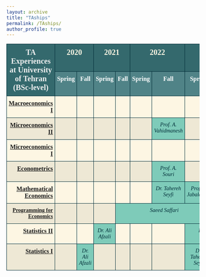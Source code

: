 ```yaml
---
layout: archive
title: "TAships"
permalink: /TAships/
author_profile: true
---
```


<table style="border-collapse:collapse;border-color:#93a1a1;border-spacing:0" class="tg"><thead>
<tr><th style="background-color:#34696d;border-color:#002b36;border-style:solid;border-width:1px;color:#efefef;font-family:Georgia, serif !important;font-size:20px;font-weight:bold;overflow:hidden;padding:10px 5px;text-align:center;vertical-align:top;word-break:normal" colspan="2" rowspan="2">TA Experiences<br>at University of Tehran<br>(BSc-level)</th><th style="background-color:#34696d;border-color:#002b36;border-style:solid;border-width:1px;color:#fdf6e3;font-family:Georgia, serif !important;font-size:20px;font-weight:bold;overflow:hidden;padding:10px 5px;text-align:center;vertical-align:top;word-break:normal" colspan="2">2020</th><th style="background-color:#34696d;border-color:#002b36;border-style:solid;border-width:1px;color:#fdf6e3;font-family:Georgia, serif !important;font-size:20px;font-weight:bold;overflow:hidden;padding:10px 5px;text-align:center;vertical-align:top;word-break:normal" colspan="2">2021</th>
<th style="background-color:#34696d;border-color:#002b36;border-style:solid;border-width:1px;color:#fdf6e3;font-family:Georgia, serif !important;font-size:20px;font-weight:bold;overflow:hidden;padding:10px 5px;text-align:center;vertical-align:top;word-break:normal" colspan="2">2022</th><th style="background-color:#34696d;border-color:#002b36;border-style:solid;border-width:1px;color:#fdf6e3;font-family:Georgia, serif !important;font-size:20px;font-weight:bold;overflow:hidden;padding:10px 5px;text-align:center;vertical-align:top;word-break:normal" colspan="2">2023</th></tr>
<tr><th style="background-color:#508387;border-color:#002b36;border-style:solid;border-width:1px;color:#ffffff;font-family:Georgia, serif !important;font-size:16px;font-weight:bold;overflow:hidden;padding:10px 5px;text-align:center;vertical-align:top;word-break:normal">Spring</th><th style="background-color:#508387;border-color:#002b36;border-style:solid;border-width:1px;color:#ffffff;font-family:Georgia, serif !important;font-size:16px;font-weight:bold;overflow:hidden;padding:10px 5px;text-align:center;vertical-align:top;word-break:normal">Fall</th><th style="background-color:#508387;border-color:#002b36;border-style:solid;border-width:1px;color:#ffffff;font-family:Georgia, serif !important;font-size:16px;font-weight:bold;overflow:hidden;padding:10px 5px;text-align:center;vertical-align:top;word-break:normal">Spring</th>
<th style="background-color:#508387;border-color:#002b36;border-style:solid;border-width:1px;color:#ffffff;font-family:Georgia, serif !important;font-size:16px;font-weight:bold;overflow:hidden;padding:10px 5px;text-align:center;vertical-align:top;word-break:normal">Fall</th><th style="background-color:#508387;border-color:#002b36;border-style:solid;border-width:1px;color:#ffffff;font-family:Georgia, serif !important;font-size:16px;font-weight:bold;overflow:hidden;padding:10px 5px;text-align:center;vertical-align:top;word-break:normal">Spring</th><th style="background-color:#508387;border-color:#002b36;border-style:solid;border-width:1px;color:#ffffff;font-family:Georgia, serif !important;font-size:16px;font-weight:bold;overflow:hidden;padding:10px 5px;text-align:center;vertical-align:top;word-break:normal">Fall</th>
<th style="background-color:#508387;border-color:#002b36;border-style:solid;border-width:1px;color:#ffffff;font-family:Georgia, serif !important;font-size:16px;font-weight:bold;overflow:hidden;padding:10px 5px;text-align:center;vertical-align:top;word-break:normal">Spring</th><th style="background-color:#508387;border-color:#002b36;border-style:solid;border-width:1px;color:#ffffff;font-family:Georgia, serif !important;font-size:16px;font-weight:bold;overflow:hidden;padding:10px 5px;text-align:center;vertical-align:top;word-break:normal">Fall</th></tr>
</thead>
<tbody>
<tr><td style="background-color:#fdf6e3;border-color:#002b36;border-style:solid;border-width:1px;color:#002b36;font-family:Georgia, serif !important;font-size:16px;font-weight:bold;overflow:hidden;padding:10px 5px;text-align:right;vertical-align:top;word-break:normal" colspan="2"><a href="https://www.dropbox.com/scl/fo/vh9hqig720chc0341pn0e/ABpnS633-q1Lies3luIrfJs?rlkey=vth1lk6vrr5trwgrhlu0rcisk&st=plaocl13&dl=0" target="_blank" rel="noopener noreferrer">Macroeconomics I</a></td><td style="background-color:#fdf6e3;border-color:#002b36;border-style:solid;border-width:1px;color:#002b36;font-family:Georgia, serif !important;font-size:14px;font-style:italic;overflow:hidden;padding:10px 5px;text-align:center;vertical-align:top;word-break:normal"></td>
<td style="background-color:#fdf6e3;border-color:#002b36;border-style:solid;border-width:1px;color:#002b36;font-family:Georgia, serif !important;font-size:14px;font-style:italic;overflow:hidden;padding:10px 5px;text-align:center;vertical-align:top;word-break:normal"></td><td style="background-color:#fdf6e3;border-color:#002b36;border-style:solid;border-width:1px;color:#002b36;font-family:Georgia, serif !important;font-size:14px;font-style:italic;overflow:hidden;padding:10px 5px;text-align:center;vertical-align:top;word-break:normal"></td><td style="background-color:#fdf6e3;border-color:#002b36;border-style:solid;border-width:1px;color:#002b36;font-family:Georgia, serif !important;font-size:14px;font-style:italic;overflow:hidden;padding:10px 5px;text-align:center;vertical-align:top;word-break:normal"></td>
<td style="background-color:#fdf6e3;border-color:#002b36;border-style:solid;border-width:1px;color:#002b36;font-family:Georgia, serif !important;font-size:14px;font-style:italic;overflow:hidden;padding:10px 5px;text-align:center;vertical-align:top;word-break:normal"></td><td style="background-color:#fdf6e3;border-color:#002b36;border-style:solid;border-width:1px;color:#002b36;font-family:Georgia, serif !important;font-size:14px;font-style:italic;overflow:hidden;padding:10px 5px;text-align:center;vertical-align:top;word-break:normal"></td><td style="background-color:#fdf6e3;border-color:#002b36;border-style:solid;border-width:1px;color:#002b36;font-family:Georgia, serif !important;font-size:14px;font-style:italic;overflow:hidden;padding:10px 5px;text-align:center;vertical-align:top;word-break:normal"></td>
<td style="background-color:#7ecbb9;border-color:#002b36;border-style:solid;border-width:1px;color:#002b36;font-family:Georgia, serif !important;font-size:14px;font-style:italic;overflow:hidden;padding:10px 5px;text-align:center;vertical-align:top;word-break:normal">Prof. M. Nouri</td></tr>
<tr><td style="background-color:#eee8d5;border-color:#002b36;border-style:solid;border-width:1px;color:#002b36;font-family:Georgia, serif !important;font-size:16px;font-weight:bold;overflow:hidden;padding:10px 5px;text-align:right;vertical-align:top;word-break:normal" colspan="2"><a href="https://www.dropbox.com/scl/fo/oklxdu57y23nkr1dp1vb0/AEehiy_CyDZZ_WEIvVEp2YA?rlkey=jnk0vhw2d181yjb190wym0pli&st=81mjyxkc&dl=0" target="_blank" rel="noopener noreferrer">Microeconomics II</a></td><td style="background-color:#eee8d5;border-color:#002b36;border-style:solid;border-width:1px;color:#002b36;font-family:Georgia, serif !important;font-size:14px;font-style:italic;overflow:hidden;padding:10px 5px;text-align:center;vertical-align:top;word-break:normal"></td>
<td style="background-color:#eee8d5;border-color:#002b36;border-style:solid;border-width:1px;color:#002b36;font-family:Georgia, serif !important;font-size:14px;font-style:italic;overflow:hidden;padding:10px 5px;text-align:center;vertical-align:top;word-break:normal"></td><td style="background-color:#eee8d5;border-color:#002b36;border-style:solid;border-width:1px;color:#002b36;font-family:Georgia, serif !important;font-size:14px;font-style:italic;overflow:hidden;padding:10px 5px;text-align:center;vertical-align:top;word-break:normal"></td><td style="background-color:#eee8d5;border-color:#002b36;border-style:solid;border-width:1px;color:#002b36;font-family:Georgia, serif !important;font-size:14px;font-style:italic;overflow:hidden;padding:10px 5px;text-align:center;vertical-align:top;word-break:normal"></td>
<td style="background-color:#eee8d5;border-color:#002b36;border-style:solid;border-width:1px;color:#002b36;font-family:Georgia, serif !important;font-size:14px;font-style:italic;overflow:hidden;padding:10px 5px;text-align:center;vertical-align:top;word-break:normal"></td><td style="background-color:#7ecbb9;border-color:#002b36;border-style:solid;border-width:1px;color:#002b36;font-family:Georgia, serif !important;font-size:14px;font-style:italic;overflow:hidden;padding:10px 5px;text-align:center;vertical-align:top;word-break:normal">Prof. A. Vahidmanesh</td><td style="background-color:#eee8d5;border-color:#002b36;border-style:solid;border-width:1px;color:#002b36;font-family:Georgia, serif !important;font-size:14px;font-style:italic;overflow:hidden;padding:10px 5px;text-align:center;vertical-align:top;word-break:normal"></td>
<td style="background-color:#eee8d5;border-color:#002b36;border-style:solid;border-width:1px;color:#002b36;font-family:Georgia, serif !important;font-size:14px;font-style:italic;overflow:hidden;padding:10px 5px;text-align:center;vertical-align:top;word-break:normal"></td></tr>
<tr><td style="background-color:#fdf6e3;border-color:#002b36;border-style:solid;border-width:1px;color:#002b36;font-family:Georgia, serif !important;font-size:16px;font-weight:bold;overflow:hidden;padding:10px 5px;text-align:right;vertical-align:top;word-break:normal" colspan="2"><a href="https://www.dropbox.com/scl/fo/oklxdu57y23nkr1dp1vb0/AEehiy_CyDZZ_WEIvVEp2YA?rlkey=jnk0vhw2d181yjb190wym0pli&st=81mjyxkc&dl=0" target="_blank" rel="noopener noreferrer">Microeconomics I</a></td><td style="background-color:#fdf6e3;border-color:#002b36;border-style:solid;border-width:1px;color:#002b36;font-family:Georgia, serif !important;font-size:14px;font-style:italic;overflow:hidden;padding:10px 5px;text-align:center;vertical-align:top;word-break:normal"></td>
<td style="background-color:#fdf6e3;border-color:#002b36;border-style:solid;border-width:1px;color:#002b36;font-family:Georgia, serif !important;font-size:14px;font-style:italic;overflow:hidden;padding:10px 5px;text-align:center;vertical-align:top;word-break:normal"></td><td style="background-color:#fdf6e3;border-color:#002b36;border-style:solid;border-width:1px;color:#002b36;font-family:Georgia, serif !important;font-size:14px;font-style:italic;overflow:hidden;padding:10px 5px;text-align:center;vertical-align:top;word-break:normal"></td><td style="background-color:#fdf6e3;border-color:#002b36;border-style:solid;border-width:1px;color:#002b36;font-family:Georgia, serif !important;font-size:14px;font-style:italic;overflow:hidden;padding:10px 5px;text-align:center;vertical-align:top;word-break:normal"></td>
<td style="background-color:#fdf6e3;border-color:#002b36;border-style:solid;border-width:1px;color:#002b36;font-family:Georgia, serif !important;font-size:14px;font-style:italic;overflow:hidden;padding:10px 5px;text-align:center;vertical-align:top;word-break:normal"></td><td style="background-color:#fdf6e3;border-color:#002b36;border-style:solid;border-width:1px;color:#002b36;font-family:Georgia, serif !important;font-size:14px;font-style:italic;overflow:hidden;padding:10px 5px;text-align:center;vertical-align:top;word-break:normal"></td><td style="background-color:#fdf6e3;border-color:#002b36;border-style:solid;border-width:1px;color:#002b36;font-family:Georgia, serif !important;font-size:14px;font-style:italic;overflow:hidden;padding:10px 5px;text-align:center;vertical-align:top;word-break:normal"></td>
<td style="background-color:#7ecbb9;border-color:#002b36;border-style:solid;border-width:1px;color:#002b36;font-family:Georgia, serif !important;font-size:14px;font-style:italic;overflow:hidden;padding:10px 5px;text-align:center;vertical-align:top;word-break:normal">Prof. N. Behradmehr</td></tr>
<tr><td style="background-color:#eee8d5;border-color:#002b36;border-style:solid;border-width:1px;color:#002b36;font-family:Georgia, serif !important;font-size:16px;font-weight:bold;overflow:hidden;padding:10px 5px;text-align:right;vertical-align:top;word-break:normal" colspan="2"><a href="https://www.dropbox.com/scl/fo/xz3ti0nouc26wlzvi1x4s/AB_b4ZmIJyx0bux8qOEjjvU?rlkey=2ypkw5a9nzj50r8qn70ep5a26&st=pgv9aeiw&dl=0" target="_blank" rel="noopener noreferrer">Econometrics</a></td><td style="background-color:#eee8d5;border-color:#002b36;border-style:solid;border-width:1px;color:#002b36;font-family:Georgia, serif !important;font-size:14px;font-style:italic;overflow:hidden;padding:10px 5px;text-align:center;vertical-align:top;word-break:normal"></td>
<td style="background-color:#eee8d5;border-color:#002b36;border-style:solid;border-width:1px;color:#002b36;font-family:Georgia, serif !important;font-size:14px;font-style:italic;overflow:hidden;padding:10px 5px;text-align:center;vertical-align:top;word-break:normal"></td><td style="background-color:#eee8d5;border-color:#002b36;border-style:solid;border-width:1px;color:#002b36;font-family:Georgia, serif !important;font-size:14px;font-style:italic;overflow:hidden;padding:10px 5px;text-align:center;vertical-align:top;word-break:normal"></td><td style="background-color:#eee8d5;border-color:#002b36;border-style:solid;border-width:1px;color:#002b36;font-family:Georgia, serif !important;font-size:14px;font-style:italic;overflow:hidden;padding:10px 5px;text-align:center;vertical-align:top;word-break:normal"></td>
<td style="background-color:#eee8d5;border-color:#002b36;border-style:solid;border-width:1px;color:#002b36;font-family:Georgia, serif !important;font-size:14px;font-style:italic;overflow:hidden;padding:10px 5px;text-align:center;vertical-align:top;word-break:normal"></td><td style="background-color:#7ecbb9;border-color:#002b36;border-style:solid;border-width:1px;color:#002b36;font-family:Georgia, serif !important;font-size:14px;font-style:italic;overflow:hidden;padding:10px 5px;text-align:center;vertical-align:top;word-break:normal">Prof. A. Souri</td><td style="background-color:#eee8d5;border-color:#002b36;border-style:solid;border-width:1px;color:#002b36;font-family:Georgia, serif !important;font-size:14px;font-style:italic;overflow:hidden;padding:10px 5px;text-align:center;vertical-align:top;word-break:normal"></td>
<td style="background-color:#7ecbb9;border-color:#002b36;border-style:solid;border-width:1px;color:#002b36;font-family:Georgia, serif !important;font-size:14px;font-style:italic;overflow:hidden;padding:10px 5px;text-align:center;vertical-align:top;word-break:normal">Dr. Saeed Tajrishy</td></tr>
<tr><td style="background-color:#fdf6e3;border-color:#002b36;border-style:solid;border-width:1px;color:#002b36;font-family:Georgia, serif !important;font-size:16px;font-weight:bold;overflow:hidden;padding:10px 5px;text-align:right;vertical-align:top;word-break:normal" colspan="2"><a href="https://www.dropbox.com/scl/fo/4pn4efssgd9sf0fkdqlgc/AKulHa3Gb3e5cAsCRKw8K9w?rlkey=pmughv6l8n378cqz56jlgl6io&st=qihgd2bn&dl=0" target="_blank" rel="noopener noreferrer">Mathematical Economics</a></td><td style="background-color:#fdf6e3;border-color:#002b36;border-style:solid;border-width:1px;color:#002b36;font-family:Georgia, serif !important;font-size:14px;font-style:italic;overflow:hidden;padding:10px 5px;text-align:center;vertical-align:top;word-break:normal"></td>
<td style="background-color:#fdf6e3;border-color:#002b36;border-style:solid;border-width:1px;color:#002b36;font-family:Georgia, serif !important;font-size:14px;font-style:italic;overflow:hidden;padding:10px 5px;text-align:center;vertical-align:top;word-break:normal"></td><td style="background-color:#fdf6e3;border-color:#002b36;border-style:solid;border-width:1px;color:#002b36;font-family:Georgia, serif !important;font-size:14px;font-style:italic;overflow:hidden;padding:10px 5px;text-align:center;vertical-align:top;word-break:normal"></td><td style="background-color:#fdf6e3;border-color:#002b36;border-style:solid;border-width:1px;color:#002b36;font-family:Georgia, serif !important;font-size:14px;font-style:italic;overflow:hidden;padding:10px 5px;text-align:center;vertical-align:top;word-break:normal"></td>
<td style="background-color:#fdf6e3;border-color:#002b36;border-style:solid;border-width:1px;color:#002b36;font-family:Georgia, serif !important;font-size:14px;font-style:italic;overflow:hidden;padding:10px 5px;text-align:center;vertical-align:top;word-break:normal"></td><td style="background-color:#7ecbb9;border-color:#002b36;border-style:solid;border-width:1px;color:#002b36;font-family:Georgia, serif !important;font-size:14px;font-style:italic;overflow:hidden;padding:10px 5px;text-align:center;vertical-align:top;word-break:normal">Dr. Tahereh Seyfi</td><td style="background-color:#7ecbb9;border-color:#002b36;border-style:solid;border-width:1px;color:#002b36;font-family:Georgia, serif !important;font-size:14px;font-style:italic;overflow:hidden;padding:10px 5px;text-align:center;vertical-align:top;word-break:normal">Prof. F. Jabalameli</td>
<td style="background-color:#fdf6e3;border-color:#002b36;border-style:solid;border-width:1px;color:#002b36;font-family:Georgia, serif !important;font-size:14px;font-style:italic;overflow:hidden;padding:10px 5px;text-align:center;vertical-align:top;word-break:normal"></td></tr>
<tr><td style="background-color:#eee8d5;border-color:#002b36;border-style:solid;border-width:1px;color:#002b36;font-family:Georgia, serif !important;font-size:14px;font-weight:bold;overflow:hidden;padding:10px 5px;text-align:right;vertical-align:top;word-break:normal" colspan="2"><a href="https://github.com/ErfanRMN/Python-for-Economics-Series" target="_blank" rel="noopener noreferrer">Programming for Economics</a></td><td style="background-color:#eee8d5;border-color:#002b36;border-style:solid;border-width:1px;color:#002b36;font-family:Georgia, serif !important;font-size:14px;font-style:italic;overflow:hidden;padding:10px 5px;text-align:center;vertical-align:top;word-break:normal"></td><td style="background-color:#eee8d5;border-color:#002b36;border-style:solid;border-width:1px;color:#002b36;font-family:Georgia, serif !important;font-size:14px;font-style:italic;overflow:hidden;padding:10px 5px;text-align:center;vertical-align:top;word-break:normal"></td>
<td style="background-color:#eee8d5;border-color:#002b36;border-style:solid;border-width:1px;color:#002b36;font-family:Georgia, serif !important;font-size:14px;font-style:italic;overflow:hidden;padding:10px 5px;text-align:center;vertical-align:top;word-break:normal"></td><td style="background-color:#7ecbb9;border-color:#002b36;border-style:solid;border-width:1px;color:#002b36;font-family:Georgia, serif !important;font-size:14px;font-style:italic;overflow:hidden;padding:10px 5px;text-align:center;vertical-align:top;word-break:normal" colspan="4">Saeed Saffari</td><td style="background-color:#eee8d5;border-color:#002b36;border-style:solid;border-width:1px;color:#002b36;font-family:Georgia, serif !important;font-size:14px;font-style:italic;overflow:hidden;padding:10px 5px;text-align:center;vertical-align:top;word-break:normal"></td></tr>
<tr><td style="background-color:#fdf6e3;border-color:#002b36;border-style:solid;border-width:1px;color:#002b36;font-family:Georgia, serif !important;font-size:16px;font-weight:bold;overflow:hidden;padding:10px 5px;text-align:right;vertical-align:top;word-break:normal" colspan="2"><a href="https://www.dropbox.com/scl/fo/brb4l0obb8h15vg8d5u67/ACJYU0MUAJN5bkygRl3sF_M?rlkey=lsxjbwvwzi4t2a32qe8oltqiw&st=03z80k2f&dl=0" target="_blank" rel="noopener noreferrer">Statistics II</a></td><td style="background-color:#fdf6e3;border-color:#002b36;border-style:solid;border-width:1px;color:#002b36;font-family:Georgia, serif !important;font-size:14px;font-style:italic;overflow:hidden;padding:10px 5px;text-align:center;vertical-align:top;word-break:normal"></td>
<td style="background-color:#fdf6e3;border-color:#002b36;border-style:solid;border-width:1px;color:#002b36;font-family:Georgia, serif !important;font-size:14px;font-style:italic;overflow:hidden;padding:10px 5px;text-align:center;vertical-align:top;word-break:normal"></td><td style="background-color:#7ecbb9;border-color:#002b36;border-style:solid;border-width:1px;color:#002b36;font-family:Georgia, serif !important;font-size:14px;font-style:italic;overflow:hidden;padding:10px 5px;text-align:center;vertical-align:top;word-break:normal">Dr. Ali Afzali</td><td style="background-color:#fdf6e3;border-color:#002b36;border-style:solid;border-width:1px;color:#002b36;font-family:Georgia, serif !important;font-size:14px;font-style:italic;overflow:hidden;padding:10px 5px;text-align:center;vertical-align:top;word-break:normal"></td>
<td style="background-color:#fdf6e3;border-color:#002b36;border-style:solid;border-width:1px;color:#002b36;font-family:Georgia, serif !important;font-size:14px;font-style:italic;overflow:hidden;padding:10px 5px;text-align:center;vertical-align:top;word-break:normal"></td><td style="background-color:#fdf6e3;border-color:#002b36;border-style:solid;border-width:1px;color:#002b36;font-family:Georgia, serif !important;font-size:14px;font-style:italic;overflow:hidden;padding:10px 5px;text-align:center;vertical-align:top;word-break:normal"></td><td style="background-color:#7ecbb9;border-color:#002b36;border-style:solid;border-width:1px;color:#002b36;font-family:Georgia, serif !important;font-size:14px;font-style:italic;overflow:hidden;padding:10px 5px;text-align:center;vertical-align:top;word-break:normal" colspan="2">Prof. M. Nouri</td></tr>
<tr><td style="background-color:#eee8d5;border-color:#002b36;border-style:solid;border-width:1px;color:#002b36;font-family:Georgia, serif !important;font-size:16px;font-weight:bold;overflow:hidden;padding:10px 5px;text-align:right;vertical-align:top;word-break:normal" colspan="2"><a href="https://www.dropbox.com/scl/fo/brb4l0obb8h15vg8d5u67/ACJYU0MUAJN5bkygRl3sF_M?rlkey=lsxjbwvwzi4t2a32qe8oltqiw&st=03z80k2f&dl=0" target="_blank" rel="noopener noreferrer">Statistics I</a></td><td style="background-color:#eee8d5;border-color:#002b36;border-style:solid;border-width:1px;color:#002b36;font-family:Georgia, serif !important;font-size:14px;font-style:italic;overflow:hidden;padding:10px 5px;text-align:center;vertical-align:top;word-break:normal"></td>
<td style="background-color:#7ecbb9;border-color:#002b36;border-style:solid;border-width:1px;color:#002b36;font-family:Georgia, serif !important;font-size:14px;font-style:italic;overflow:hidden;padding:10px 5px;text-align:center;vertical-align:top;word-break:normal">Dr. Ali Afzali</td><td style="background-color:#eee8d5;border-color:#002b36;border-style:solid;border-width:1px;color:#002b36;font-family:Georgia, serif !important;font-size:14px;font-style:italic;overflow:hidden;padding:10px 5px;text-align:center;vertical-align:top;word-break:normal"></td><td style="background-color:#eee8d5;border-color:#002b36;border-style:solid;border-width:1px;color:#002b36;font-family:Georgia, serif !important;font-size:14px;font-style:italic;overflow:hidden;padding:10px 5px;text-align:center;vertical-align:top;word-break:normal"></td>
<td style="background-color:#eee8d5;border-color:#002b36;border-style:solid;border-width:1px;color:#002b36;font-family:Georgia, serif !important;font-size:14px;font-style:italic;overflow:hidden;padding:10px 5px;text-align:center;vertical-align:top;word-break:normal"></td><td style="background-color:#eee8d5;border-color:#002b36;border-style:solid;border-width:1px;color:#002b36;font-family:Georgia, serif !important;font-size:14px;font-style:italic;overflow:hidden;padding:10px 5px;text-align:center;vertical-align:top;word-break:normal"></td><td style="background-color:#7ecbb9;border-color:#002b36;border-style:solid;border-width:1px;color:#002b36;font-family:Georgia, serif !important;font-size:14px;font-style:italic;overflow:hidden;padding:10px 5px;text-align:center;vertical-align:top;word-break:normal">Dr. Tahereh Seyfi</td>
<td style="background-color:#eee8d5;border-color:#002b36;border-style:solid;border-width:1px;color:#002b36;font-family:Georgia, serif !important;font-size:14px;font-style:italic;overflow:hidden;padding:10px 5px;text-align:center;vertical-align:top;word-break:normal"></td></tr>
</tbody></table>
